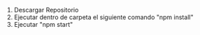 1) Descargar Repositorio
2) Ejecutar dentro de carpeta el siguiente comando "npm install"
3) Ejecutar "npm start"
